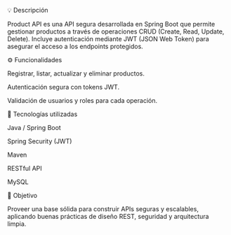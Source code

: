 💡 Descripción

Product API es una API segura desarrollada en Spring Boot que permite gestionar productos a través de operaciones CRUD (Create, Read, Update, Delete).
Incluye autenticación mediante JWT (JSON Web Token) para asegurar el acceso a los endpoints protegidos.

⚙️ Funcionalidades

Registrar, listar, actualizar y eliminar productos.

Autenticación segura con tokens JWT.

Validación de usuarios y roles para cada operación.

🧩 Tecnologías utilizadas

Java / Spring Boot

Spring Security (JWT)

Maven

RESTful API

MySQL

🎯 Objetivo

Proveer una base sólida para construir APIs seguras y escalables, aplicando buenas prácticas de diseño REST, seguridad y arquitectura limpia.
